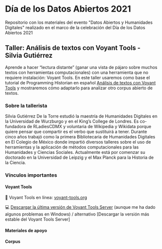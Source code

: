 # Día de los Datos Abiertos 2021
Repositorio con los materiales del evento "Datos Abiertos y Humanidades Digitales" realizado en el marco de la celebración del Día de los Datos Abiertos 2021

## Taller: Análisis de textos con Voyant Tools - Silvia Gutiérrez

Aprende a hacer “lectura distante” (ganar una vista de pájaro sobre muchos textos con herramientas computacionales) con una herramienta que no requiere instalación: Voyant Tools. En este taller usaremos como base el tutorial de Programming Historian en español [Análisis de textos con Voyant Tools](https://doi.org/10.46430/phes0043) y mostraremos cómo adaptarlo para analizar otro corpus abierto de textos.


### Sobre la tallerista

Silvia Gutiérrez De la Torre estudió la maestría de Humanidades Digitales en la Universidad de Wurzburgo y en el King’s College de Londres. Es co-fundadora de RLadiesCDMX y voluntaria de Wikipedia y Wikidata porque quiere pensar que compartir es el verbo que sustituirá a tener. Durante cinco años trabajó como la primera Bibliotecaria de Humanidades Digitales en El Colegio de México donde impartió diversos talleres sobre el uso de herramientas y la aplicación de métodos computacionales para las Humanidades y Ciencias Sociales. Actualmente está por comenzar su doctorado en la Universidad de Leipzig y el Max Planck para la Historia de la Ciencia.

### Vínculos importantes

#### Voyant Tools
:wrench: Voyant Tools en línea: [voyant-tools.org](https://voyant-tools.org/)

:computer: [Descargar la última versión de Voyant Tools Server](https://github.com/sgsinclair/VoyantServer/releases/tag/2.4.0-M45) (aunque me ha dado algunos problemas en Windows) / alternativo [Descargar la versión más estable del Voyant Tools Server]


#### Materiales de apoyo


#### Corpus


